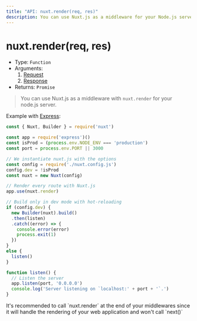 ```yaml
---
title: "API: nuxt.render(req, res)"
description: You can use Nuxt.js as a middleware for your Node.js server.
---
```


# nuxt.render(req, res)

- Type: `Function`
- Arguments:
  1. [Request](https://nodejs.org/api/http.html#http_class_http_incomingmessage)
  2. [Response](https://nodejs.org/api/http.html#http_class_http_serverresponse)
- Returns: `Promise`

> You can use Nuxt.js as a middleware with `nuxt.render` for your node.js server.

Example with [Express](https://github.com/expressjs/express):

```js
const { Nuxt, Builder } = require('nuxt')

const app = require('express')()
const isProd = (process.env.NODE_ENV === 'production')
const port = process.env.PORT || 3000

// We instantiate nuxt.js with the options
const config = require('./nuxt.config.js')
config.dev = !isProd
const nuxt = new Nuxt(config)

// Render every route with Nuxt.js
app.use(nuxt.render)

// Build only in dev mode with hot-reloading
if (config.dev) {
  new Builder(nuxt).build()
  .then(listen)
  .catch((error) => {
    console.error(error)
    process.exit(1)
  })
}
else {
  listen()
}

function listen() {
  // Listen the server
  app.listen(port, '0.0.0.0')
  console.log('Server listening on `localhost:' + port + '`.')
}
```

<p class="Alert">It's recommended to call `nuxt.render` at the end of your middlewares since it will handle the rendering of your web application and won't call `next()`</p>
